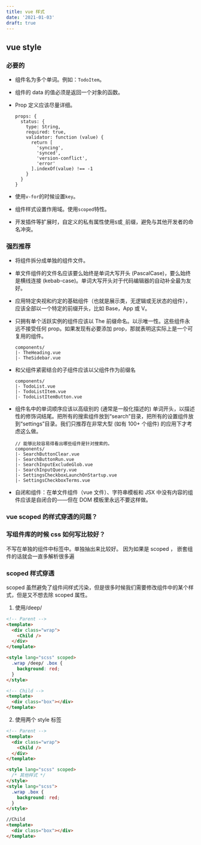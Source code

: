 ```yaml
---
title: vue 样式
date: '2021-01-03'
draft: true
---
```


## vue style

### 必要的

- 组件名为多个单词。例如：`TodoItem`。

* 组件的 data 的值必须是返回一个对象的函数。

* Prop 定义应该尽量详细。

  ```
  props: {
    status: {
      type: String,
      required: true,
      validator: function (value) {
        return [
          'syncing',
          'synced',
          'version-conflict',
          'error'
        ].indexOf(value) !== -1
      }
    }
  }
  ```

* 使用`v-for`的时候设置`key`。

* 组件样式设置作用域。使用`scoped`特性。

* 开发插件等扩展时，自定义的私有属性使用`$`或`_`前缀，避免与其他开发者的命名冲突。

### 强烈推荐

- 将组件拆分成单独的组件文件。

- 单文件组件的文件名应该要么始终是单词大写开头 (PascalCase)，要么始终是横线连接 (kebab-case)。单词大写开头对于代码编辑器的自动补全最为友好。

- 应用特定央视和约定的基础组件（也就是展示类，无逻辑或无状态的组件），应该全部以一个特定的前缀开头，比如 Base，App 或 V。

- 只拥有单个活跃实例的组件应该以 The 前缀命名。以示唯一性。这些组件永远不接受任何 prop。如果发现有必要添加 prop，那就表明这实际上是一个可复用的组件。

  ```
  components/
  |- TheHeading.vue
  |- TheSidebar.vue
  ```

- 和父组件紧密结合的子组件应该以父组件作为前缀名

  ```
  components/
  |- TodoList.vue
  |- TodoListItem.vue
  |- TodoListItemButton.vue
  ```

- 组件名中的单词顺序应该以高级别的 (通常是一般化描述的) 单词开头，以描述性的修饰词结尾。把所有的搜索组件放到“search”目录，把所有的设置组件放到“settings”目录。我们只推荐在非常大型 (如有 100+ 个组件) 的应用下才考虑这么做。

  ```
  // 能够比较容易得看出哪些组件是针对搜索的。
  components/
  |- SearchButtonClear.vue
  |- SearchButtonRun.vue
  |- SearchInputExcludeGlob.vue
  |- SearchInputQuery.vue
  |- SettingsCheckboxLaunchOnStartup.vue
  |- SettingsCheckboxTerms.vue
  ```

- 自闭和组件：在单文件组件（vue 文件）、字符串模板和 JSX 中没有内容的组件应该是自闭合的——但在 DOM 模板里永远不要这样做。

### vue scoped 的样式穿透的问题？

### 写组件库的时候 css 如何写比较好？

不写在单独的组件中标签中。单独抽出来比较好。 因为如果是 scoped ， 嵌套组件的话就会一直多解析很多遍

### scoped 样式穿透

scoped 虽然避免了组件间样式污染，但是很多时候我们需要修改组件中的某个样式，但是又不想去除 scoped 属性。

1. 使用/deep/

```html
<!-- Parent -->
<template>
  <div class="wrap">
    <Child />
  </div>
</template>

<style lang="scss" scoped>
  .wrap /deep/ .box {
    background: red;
  }
</style>

<!-- Child -->
<template>
  <div class="box"></div>
</template>
```

2. 使用两个 style 标签

```html
<!-- Parent -->
<template>
  <div class="wrap">
    <Child />
  </div>
</template>

<style lang="scss" scoped>
  /* 其他样式 */
</style>
<style lang="scss">
  .wrap .box {
    background: red;
  }
</style>

//Child
<template>
  <div class="box"></div>
</template>
```
